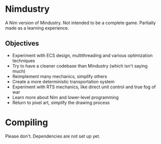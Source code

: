 # Nimdustry

A Nim version of Mindustry. Not intended to be a complete game. Partially made as a learning experience.

## Objectives

- Experiment with ECS design, multithreading and various optimization techniques
- Try to have a cleaner codebase than Mindustry (which isn't saying much)
- Reimplement many mechanics, simplify others
- Create a more deterministic transportation system
- Experiment with RTS mechanics, like direct unit control and true fog of war
- Learn more about Nim and lower-level programming
- Return to pixel art, simplify the drawing process

# Compiling

Please don't. Dependencies are not set up yet.